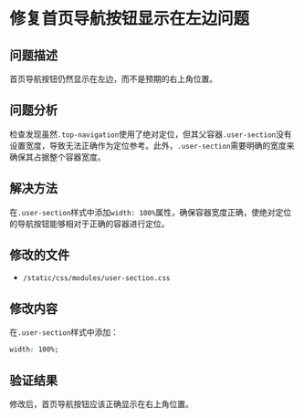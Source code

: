 # 修复首页导航按钮显示在左边问题

## 问题描述
首页导航按钮仍然显示在左边，而不是预期的右上角位置。

## 问题分析
检查发现虽然`.top-navigation`使用了绝对定位，但其父容器`.user-section`没有设置宽度，导致无法正确作为定位参考。此外，`.user-section`需要明确的宽度来确保其占据整个容器宽度。

## 解决方法
在`.user-section`样式中添加`width: 100%`属性，确保容器宽度正确，使绝对定位的导航按钮能够相对于正确的容器进行定位。

## 修改的文件
- `/static/css/modules/user-section.css`

## 修改内容
在`.user-section`样式中添加：
```css
width: 100%;
```

## 验证结果
修改后，首页导航按钮应该正确显示在右上角位置。